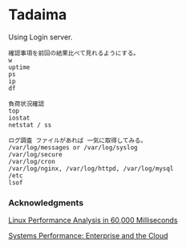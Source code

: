 # Tadaima
Using Login server.

```
確認事項を前回の結果比べて見れるようにする。
w
uptime
ps
ip
df
```
```
負荷状況確認
top
iostat
netstat / ss
```
```
ログ調査 ファイルがあれば 一気に取得してみる。
/var/log/messages or /var/log/syslog
/var/log/secure
/var/log/cron
/var/log/nginx, /var/log/httpd, /var/log/mysql
/etc
lsof
```
### Acknowledgments
[Linux Performance Analysis in 60,000 Milliseconds](https://medium.com/netflix-techblog/linux-performance-analysis-in-60-000-milliseconds-accc10403c55)</p>
[Systems Performance: Enterprise and the Cloud](http://www.pearson.com.au/9780133390094)
